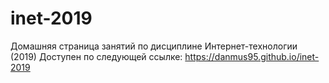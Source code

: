 # inet-2019
Домашняя страница занятий по дисциплине Интернет-технологии (2019)
Доступен по следующей ссылке: https://danmus95.github.io/inet-2019
